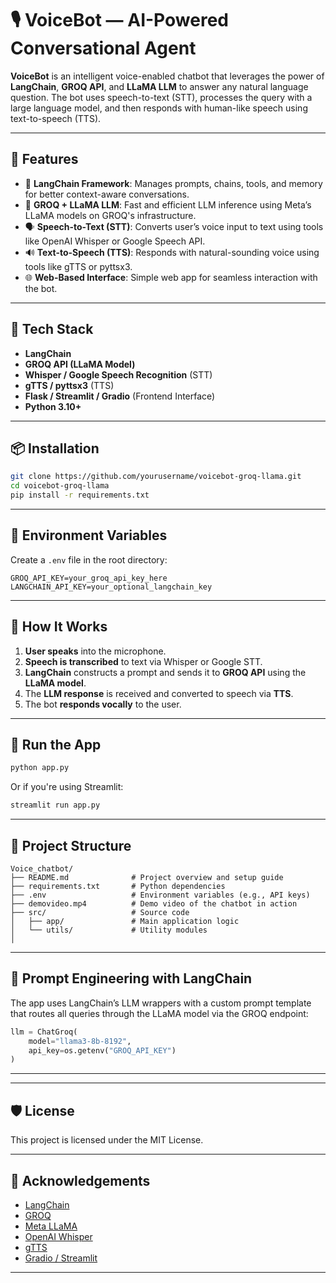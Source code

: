 
# 🎙️ VoiceBot — AI-Powered Conversational Agent

**VoiceBot** is an intelligent voice-enabled chatbot that leverages the power of **LangChain**, **GROQ API**, and **LLaMA LLM** to answer any natural language question. The bot uses speech-to-text (STT), processes the query with a large language model, and then responds with human-like speech using text-to-speech (TTS).

---

## 🚀 Features

* 🔗 **LangChain Framework**: Manages prompts, chains, tools, and memory for better context-aware conversations.
* 🧠 **GROQ + LLaMA LLM**: Fast and efficient LLM inference using Meta’s LLaMA models on GROQ's infrastructure.
* 🗣️ **Speech-to-Text (STT)**: Converts user’s voice input to text using tools like OpenAI Whisper or Google Speech API.
* 🔊 **Text-to-Speech (TTS)**: Responds with natural-sounding voice using tools like gTTS or pyttsx3.
* 🌐 **Web-Based Interface**: Simple web app for seamless interaction with the bot.

---

## 🧰 Tech Stack

* **LangChain**
* **GROQ API (LLaMA Model)**
* **Whisper / Google Speech Recognition** (STT)
* **gTTS / pyttsx3** (TTS)
* **Flask / Streamlit / Gradio** (Frontend Interface)
* **Python 3.10+**

---

## 📦 Installation

```bash
git clone https://github.com/yourusername/voicebot-groq-llama.git
cd voicebot-groq-llama
pip install -r requirements.txt
```

---

## 🔑 Environment Variables

Create a `.env` file in the root directory:

```
GROQ_API_KEY=your_groq_api_key_here
LANGCHAIN_API_KEY=your_optional_langchain_key
```

---

## 🧠 How It Works

1. **User speaks** into the microphone.
2. **Speech is transcribed** to text via Whisper or Google STT.
3. **LangChain** constructs a prompt and sends it to **GROQ API** using the **LLaMA model**.
4. The **LLM response** is received and converted to speech via **TTS**.
5. The bot **responds vocally** to the user.

---

## 🧪 Run the App

```bash
python app.py
```

Or if you're using Streamlit:

```bash
streamlit run app.py
```

---

## 📁 Project Structure

```
Voice_chatbot/
├── README.md              # Project overview and setup guide
├── requirements.txt       # Python dependencies
├── .env                   # Environment variables (e.g., API keys)
├── demovideo.mp4          # Demo video of the chatbot in action
├── src/                   # Source code
│   ├── app/               # Main application logic
│   └── utils/             # Utility modules
│   

```

---

## 🧠 Prompt Engineering with LangChain

The app uses LangChain’s LLM wrappers with a custom prompt template that routes all queries through the LLaMA model via the GROQ endpoint:

```python
llm = ChatGroq(
    model="llama3-8b-8192",
    api_key=os.getenv("GROQ_API_KEY")
)
```

---



---

## 🛡️ License

This project is licensed under the MIT License.

---

## 🙌 Acknowledgements

* [LangChain](https://github.com/langchain-ai/langchain)
* [GROQ](https://groq.com/)
* [Meta LLaMA](https://ai.meta.com/llama/)
* [OpenAI Whisper](https://github.com/openai/whisper)
* [gTTS](https://pypi.org/project/gTTS/)
* [Gradio / Streamlit](https://www.gradio.app/)

---




